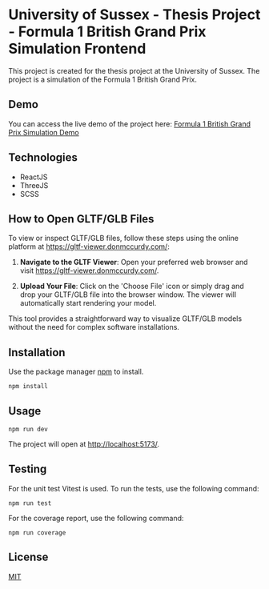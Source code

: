 # University of Sussex - Thesis Project - Formula 1 British Grand Prix Simulation Frontend

This project is created for the thesis project at the University of Sussex. The project is a simulation of the Formula 1 British Grand Prix.

## Demo

You can access the live demo of the project here: [Formula 1 British Grand Prix Simulation Demo](https://thesis.demrebicer.com)

## Technologies

- ReactJS
- ThreeJS
- SCSS

## How to Open GLTF/GLB Files

To view or inspect GLTF/GLB files, follow these steps using the online platform at https://gltf-viewer.donmccurdy.com/:

1. **Navigate to the GLTF Viewer**: Open your preferred web browser and visit https://gltf-viewer.donmccurdy.com/.

2. **Upload Your File**: Click on the 'Choose File' icon or simply drag and drop your GLTF/GLB file into the browser window. The viewer will automatically start rendering your model.

This tool provides a straightforward way to visualize GLTF/GLB models without the need for complex software installations.


## Installation

Use the package manager [npm](https://nodejs.org/en/download/) to install.

```node
npm install
```

## Usage

```node
npm run dev
```
The project will open at [http://localhost:5173/](http://localhost:5173/).

## Testing

For the unit test Vitest is used. To run the tests, use the following command:
    
```node
npm run test
```

For the coverage report, use the following command:

```node
npm run coverage
```


## License
[MIT](https://choosealicense.com/licenses/mit/)